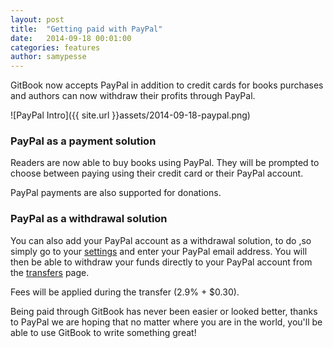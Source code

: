 ```yaml
---
layout: post
title:  "Getting paid with PayPal"
date:   2014-09-18 00:01:00
categories: features
author: samypesse
---
```


GitBook now accepts PayPal in addition to credit cards for books purchases and authors can now withdraw their profits through PayPal.

<!-- more -->

![PayPal Intro]({{ site.url }}assets/2014-09-18-paypal.png)


### PayPal as a payment solution

Readers are now able to buy books using PayPal. They will be prompted to choose between paying using their credit card or their PayPal account.

PayPal payments are also supported for donations.

### PayPal as a withdrawal solution

You can also add your PayPal account as a withdrawal solution, to do ,so simply go to your [settings](https://www.gitbook.io/settings/recipient/paypal) and enter your PayPal email address.
You will then be able to withdraw your funds directly to your PayPal account from the [transfers](http://localhost:5000/settings/transfers) page.

Fees will be applied during the transfer (2.9% + $0.30).

Being paid through GitBook has never been easier or looked better, thanks to PayPal we are hoping that no matter where you are in the world, you'll be able to use GitBook to write something great!

